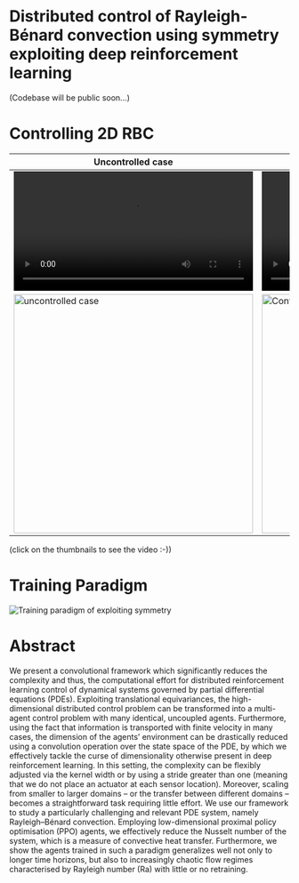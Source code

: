 # Distributed control of Rayleigh-B&eacute;nard convection using symmetry exploiting deep reinforcement learning

(Codebase will be public soon...)

# Controlling 2D RBC
Uncontrolled case| Controlling via multi-agents
--|--
<video controls width="430" src="assets/Uncontrolled_Ra_1e4.mp4" title="Controlling RBC via multi-agents"></video> | <video controls width="430" src="assets/Controlling_Ra_1e4.mp4" title="Controlling RBC via multi-agents"></video>
<a href="https://youtu.be/VFGWmxndcrU"> <img src="http://img.youtube.com/vi/VFGWmxndcrU/0.jpg" alt="uncontrolled case" width="430"> </a> | <a href="https://youtu.be/329-SjXvOCs"> <img src="http://img.youtube.com/vi/329-SjXvOCs/0.jpg" alt="Controlled case" width="430"> </a> 

<!-- 
[![Link to the video](http://img.youtube.com/vi/VFGWmxndcrU/0.jpg)](https://youtu.be/VFGWmxndcrU) | [![Link to the video](http://img.youtube.com/vi/329-SjXvOCs/3.jpg)](https://youtu.be/329-SjXvOCs) -->

(click on the thumbnails to see the video :-))

# Training Paradigm
![Training paradigm of exploiting symmetry](assets/training_paradigm.svg)

# Abstract
We present a convolutional framework which significantly reduces the complexity and thus, the computational effort for
distributed reinforcement learning control of dynamical systems governed by partial differential equations (PDEs). Exploiting
translational equivariances, the high-dimensional distributed control problem can be transformed into a multi-agent control
problem with many identical, uncoupled agents. Furthermore, using the fact that information is transported with finite velocity
in many cases, the dimension of the agents’ environment can be drastically reduced using a convolution operation over the
state space of the PDE, by which we effectively tackle the curse of dimensionality otherwise present in deep reinforcement
learning. In this setting, the complexity can be flexibly adjusted via the kernel width or by using a stride greater than one
(meaning that we do not place an actuator at each sensor location). Moreover, scaling from smaller to larger domains – or
the transfer between different domains – becomes a straightforward task requiring little effort. We use our framework to
study a particularly challenging and relevant PDE system, namely Rayleigh–Bénard convection. Employing low-dimensional
proximal policy optimisation (PPO) agents, we effectively reduce the Nusselt number of the system, which is a measure of
convective heat transfer. Furthermore, we show the agents trained in such a paradigm generalizes well not only to longer time
horizons, but also to increasingly chaotic flow regimes characterised by Rayleigh number (Ra) with little or no retraining.


